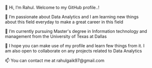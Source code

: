 <list>
<ul>👋 Hi, I’m Rahul. Welcome to my GitHub profile..!</ul>
<ul>👀 I’m passionate about Data Analytics and I am learning new things about this field everyday to make a great career in this field</ul>
<ul>🌱 I’m currently pursuing Master's degree in Information technology and management from the University of Texas at Dallas</ul>
<ul>💞️ I hope you can make use of my profile and learn few things from it. I am also open to collaborate on any projects related to Data Analytics</ul>
<ul>📫 You can contact me at rahulgaik97@gmail.com </ul>
</list>
<!---
rahulgaikwad97/rahulgaikwad97 is a ✨ special ✨ repository because its `README.md` (this file) appears on your GitHub profile.
You can click the Preview link to take a look at your changes.
--->
